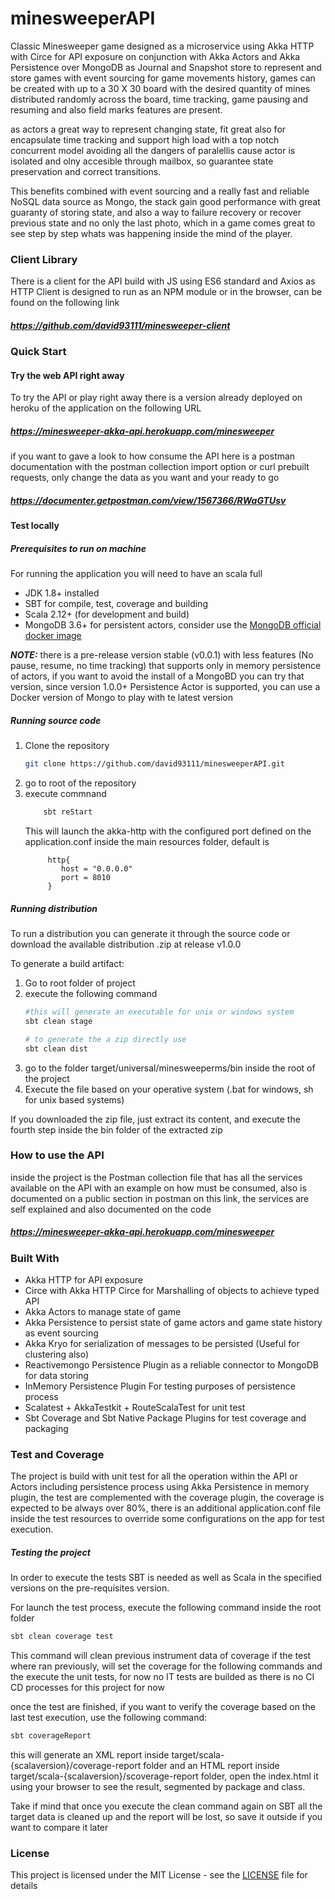 # minesweeperAPI

Classic Minesweeper game designed as a microservice using Akka HTTP with Circe for API exposure
on conjunction with Akka Actors and Akka Persistence over MongoDB as Journal and Snapshot store 
to represent and store games with event sourcing for game movements history, games can be 
created with up to a 30 X 30 board with the desired quantity of mines distributed randomly across
the board, time tracking, game pausing and resuming and also field marks features are present.

as actors a great way to represent changing state, fit great also for encapsulate time tracking and
support high load with a top notch concurrent model avoiding all the dangers of paralellis cause actor is isolated
and olny accesible through mailbox, so guarantee state preservation and correct transitions. 

This benefits combined with event sourcing and a really fast and reliable NoSQL data source as Mongo, 
the stack gain good performance with great guaranty of storing state, and also a way to failure recovery or 
recover previous state and no only the last photo, which in a game comes great to see step by step
whats was happening inside the mind of the player. 

### Client Library
There is a client for the API build with JS using ES6 standard and Axios as HTTP Client 
is designed to run as an NPM module or in the browser, can be found on the following link

##### https://github.com/david93111/minesweeper-client 

### Quick Start

#### Try the web API right away

To try the API or play right away there is a version already deployed on heroku 
of the application on the following URL
##### https://minesweeper-akka-api.herokuapp.com/minesweeper

if you want to gave a look to how consume the API here is a postman documentation
with the postman collection import option or curl prebuilt requests, only change the data
as you want and your ready to go
##### https://documenter.getpostman.com/view/1567366/RWaGTUsv

#### Test locally 

##### Prerequisites to run on machine

For running the application you will need to have an scala full

* JDK 1.8+ installed
* SBT for compile, test, coverage and building
* Scala 2.12+ (for development and build)
* MongoDB 3.6+ for persistent actors, consider use the [MongoDB official docker image](https://hub.docker.com/r/_/mongo/)

*__NOTE:__* there is a pre-release version stable (v0.0.1) with less features (No pause, resume, no time tracking) 
that supports only in memory persistence of actors, if you want to avoid the install of a MongoBD 
you can try that version, since version 1.0.0+ Persistence Actor is supported, you can use a Docker
version of Mongo to play with te latest version
##### Running source code
1. Clone the repository 
    ```bash
    git clone https://github.com/david93111/minesweeperAPI.git
    ```
2. go to root of the repository 
3. execute commnand
    ```bash
        sbt reStart
    ```
    This will launch the akka-http with the configured port defined on the application.conf
    inside the main resources folder, default is 
    ```
         http{
            host = "0.0.0.0"
            port = 8010
         }
    ```

##### Running distribution

To run a distribution you can generate it through the source code or download the 
available distribution .zip at release v1.0.0

To generate a build artifact:
1. Go to root folder of project
2. execute the following command 
   ```bash
   #this will generate an executable for unix or windows system
   sbt clean stage 
   
   # to generate the a zip directly use 
   sbt clean dist
   ```
3. go to the folder target/universal/minesweeperms/bin inside the root of the project
4. Execute the file based on your operative system (.bat for windows, sh for unix based systems)

If you downloaded the zip file, just extract its content, and execute the fourth step
inside the bin folder of the extracted zip

### How to use the API

inside the project is the Postman collection file that has all the services available on 
the API with an example on how must be consumed, also is documented on a public section in postman
on this link, the services are self explained and also documented on the code 
##### https://minesweeper-akka-api.herokuapp.com/minesweeper

### Built With

* Akka HTTP for API exposure
* Circe with Akka HTTP Circe for Marshalling of objects to achieve typed API 
* Akka Actors to manage state of game
* Akka Persistence to persist state of game actors and game state history as event sourcing
* Akka Kryo for serialization of messages to be persisted (Useful for clustering also)
* Reactivemongo Persistence Plugin as a reliable connector to MongoDB for data storing
* InMemory Persistence Plugin For testing purposes of persistence process
* Scalatest + AkkaTestkit + RouteScalaTest for unit test
* Sbt Coverage and Sbt Native Package Plugins for test coverage and packaging

### Test and Coverage
The project is build with unit test for all the operation within the API or Actors including persistence
process using Akka Persistence in memory plugin, the test are complemented with the coverage plugin,
the coverage is expected to be always over 80%, there is an additional application.conf file inside the 
test resources to override some configurations on the app for test execution.

##### Testing the project
In order to execute the tests SBT is needed as well as Scala in the specified versions on the pre-requisites version.

For launch the test process, execute the following command inside the root folder
````bash
sbt clean coverage test
```` 
This command will clean previous instrument data of coverage if the test where ran previously, will set
the coverage for the following commands and the execute the unit tests, for now no IT tests are builded as there is no
CI CD processes for this project for now

once the test are finished, if you want to verify the coverage based on the last test execution, use the
following command:
````bash
sbt coverageReport
```` 
this will generate an XML report inside target/scala-{scalaversion}/coverage-report folder and an 
HTML report inside target/scala-{scalaversion}/scoverage-report folder, 
open the index.html it using your browser to see the result, segmented by package and class.

Take if mind that once you execute the clean command again on SBT all the target data is cleaned up and
the report will be lost, so save it outside if you want to compare it later


### License 

This project is licensed under the MIT License - see the [LICENSE](https://github.com/david93111/minesweeperAPI/blob/master/LICENSE) 
file for details